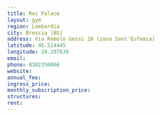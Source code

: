 ```yaml
---
title: Roc Palace
layout: gym
region: Lombardia
city: Brescia (BS)
address: Via Romolo Gessi 18 (zona Sant'Eufemia)
latitude: 45.514445
longitude: 10.287639
email: 
phone: 0302350066
website: 
annual_fee: 
ingress_price: 
monthly_subscription_price: 
structures: 
rent: 
---
```


